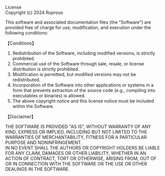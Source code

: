 License  
Copyright (c) 2024 Ruprous

This software and associated documentation files (the "Software") are provided free of charge for use, modification, and execution under the following conditions:

【Conditions】

1. Redistribution of the Software, including modified versions, is strictly prohibited.  
2. Commercial use of the Software through sale, resale, or license distribution is strictly prohibited.  
3. Modification is permitted, but modified versions may not be redistributed.  
4. Incorporation of the Software into other applications or systems in a form that prevents extraction of the source code (e.g., compiling into executables or binaries) is allowed.  
5. The above copyright notice and this license notice must be included within the Software.

【Disclaimer】

THE SOFTWARE IS PROVIDED "AS IS", WITHOUT WARRANTY OF ANY KIND, EXPRESS OR IMPLIED, INCLUDING BUT NOT LIMITED TO THE WARRANTIES OF MERCHANTABILITY, FITNESS FOR A PARTICULAR PURPOSE AND NONINFRINGEMENT.  
IN NO EVENT SHALL THE AUTHORS OR COPYRIGHT HOLDERS BE LIABLE FOR ANY CLAIM, DAMAGES OR OTHER LIABILITY, WHETHER IN AN ACTION OF CONTRACT, TORT OR OTHERWISE, ARISING FROM, OUT OF OR IN CONNECTION WITH THE SOFTWARE OR THE USE OR OTHER DEALINGS IN THE SOFTWARE.
